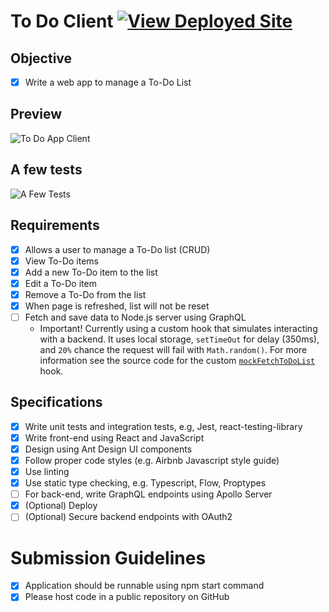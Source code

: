 # To Do Client [![View Deployed Site](https://img.shields.io/badge/View%20-Deployed%20Site-orange.svg?logo=react&color=0abde3)](https://to-do-client.vercel.app/)

## Objective

-   [x] Write a web app to manage a To-Do List

## Preview

![To Do App Client](https://user-images.githubusercontent.com/1670421/111079608-a3097900-8535-11eb-9a09-816875d8eb03.gif)

## A few tests

![A Few Tests](https://user-images.githubusercontent.com/1670421/111230300-5780c900-8622-11eb-8311-bc102c01122e.png)

## Requirements

-   [x] Allows a user to manage a To-Do list (CRUD)
-   [x] View To-Do items
-   [x] Add a new To-Do item to the list
-   [x] Edit a To-Do item
-   [x] Remove a To-Do from the list
-   [x] When page is refreshed, list will not be reset
-   [ ] Fetch and save data to Node.js server using GraphQL
    -   Important! Currently using a custom hook that simulates interacting with a backend. It uses local storage, `setTimeOut` for delay (350ms), and `20%` chance the request will fail with `Math.random()`. For more information see the source code for the custom [`mockFetchToDoList`](./src/hooks/index.js) hook.

## Specifications

-   [x] Write unit tests and integration tests, e.g, Jest, react-testing-library
-   [x] Write front-end using React and JavaScript
-   [x] Design using Ant Design UI components
-   [x] Follow proper code styles (e.g. Airbnb Javascript style guide)
-   [x] Use linting
-   [x] Use static type checking, e.g. Typescript, Flow, Proptypes
-   [ ] For back-end, write GraphQL endpoints using Apollo Server
-   [x] (Optional) Deploy
-   [ ] (Optional) Secure backend endpoints with OAuth2

# Submission Guidelines

-   [x] Application should be runnable using npm start command
-   [x] Please host code in a public repository on GitHub
